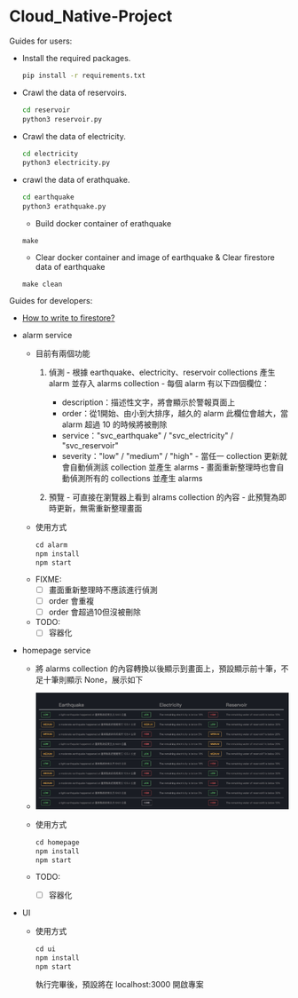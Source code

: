 # Cloud_Native-Project

Guides for users:

- Install the required packages.

    ``` sh
    pip install -r requirements.txt
    ```

- Crawl the data of reservoirs.

    ``` sh
    cd reservoir
    python3 reservoir.py
    ```

- Crawl the data of electricity.

    ``` sh
    cd electricity
    python3 electricity.py
    ```

- crawl the data of erathquake.

    ``` sh
    cd earthquake
    python3 erathquake.py
    ```
    - Build docker container of erathquake
    ```
    make
    ```
    - Clear docker container and image of earthquake & Clear firestore data of earthquake
    ```
    make clean
    ```

Guides for developers:
- [How to write to firestore?](/write_to_firestore.pdf)

- alarm service 
    - 目前有兩個功能
        1. 偵測
          - 根據 earthquake、electricity、reservoir collections 產生 alarm 並存入 alarms collection
          - 每個 alarm 有以下四個欄位：
            - description：描述性文字，將會顯示於警報頁面上
            - order：從1開始、由小到大排序，越久的 alarm 此欄位會越大，當 alarm 超過 10 的時候將被刪除
            - service："svc_earthquake" / "svc_electricity" / "svc_reservoir"
            - severity："low" / "medium" / "high"
          - 當任一 collection 更新就會自動偵測該 collection 並產生 alarms
          - 畫面重新整理時也會自動偵測所有的 collections 並產生 alarms
          
        2. 預覽
          - 可直接在瀏覽器上看到 alrams collection 的內容
          - 此預覽為即時更新，無需重新整理畫面
    - 使用方式
        ```
        cd alarm
        npm install
        npm start
        ```
    - FIXME: 
        - [ ] 畫面重新整理時不應該進行偵測
        - [ ] order 會重複
        - [ ] order 會超過10但沒被刪除
    - TODO:
        - [ ] 容器化

- homepage service
    - 將 alarms collection 的內容轉換以後顯示到畫面上，預設顯示前十筆，不足十筆則顯示 None，展示如下
    - ![screenshor](./homepage/screenshot.jpg)
    
    

    - 使用方式
        ```
        cd homepage
        npm install
        npm start
        ```
    - TODO:
        - [ ] 容器化


- UI
    - 使用方式
        ```
        cd ui
        npm install
        npm start
        ```
        執行完畢後，預設將在 localhost:3000 開啟專案